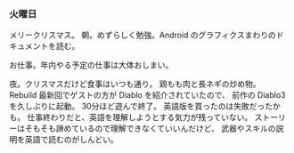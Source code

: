 ### 火曜日

メリークリスマス。
朝。めずらしく勉強。Android のグラフィクスまわりのドキュメントを読む。

お仕事。年内やる予定の仕事は大体おしまい。

夜。クリスマスだけど食事はいつも通り。
鶏もも肉と長ネギの炒め物。
Rebuild 最新回でゲストの方が Diablo を紹介されていたので、
前作の Diablo3 を久しぶりに起動。
30分ほど遊んで終了。
英語版を買ったのは失敗だったかも。
仕事終わりだと、英語を理解しようとする気力が残っていない。
ストーリーはそもそも諦めているので理解できなくていいんだけど、
武器やスキルの説明を英語で読むのがしんどい。